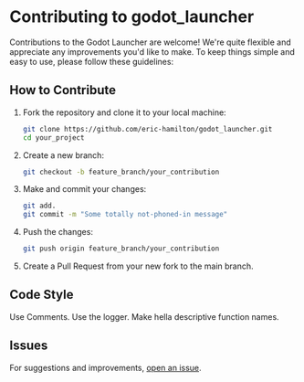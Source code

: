 # Contributing to godot_launcher

Contributions to the Godot Launcher are welcome! We're quite flexible and appreciate any improvements you'd like to make. To keep things simple and easy to use, please follow these guidelines:

## How to Contribute

1. Fork the repository and clone it to your local machine:

   ```bash
   git clone https://github.com/eric-hamilton/godot_launcher.git
   cd your_project
   ```
2. Create a new branch:

   ```bash
   git checkout -b feature_branch/your_contribution
   ```

3. Make and commit your changes:

   ```bash
   git add.
   git commit -m "Some totally not-phoned-in message"
   ```
  
4. Push the changes:

   ```bash
   git push origin feature_branch/your_contribution
   ```

5. Create a Pull Request from your new fork to the main branch.


## Code Style

Use Comments. Use the logger. Make hella descriptive function names.

## Issues

For suggestions and improvements, [open an issue](https://github.com/eric-hamilton/godot_launcher/issues).
